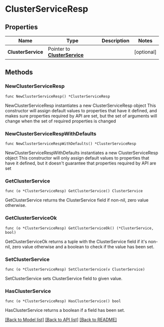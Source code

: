 # ClusterServiceResp

## Properties

Name | Type | Description | Notes
------------ | ------------- | ------------- | -------------
**ClusterService** | Pointer to [**ClusterService**](ClusterService.md) |  | [optional] 

## Methods

### NewClusterServiceResp

`func NewClusterServiceResp() *ClusterServiceResp`

NewClusterServiceResp instantiates a new ClusterServiceResp object
This constructor will assign default values to properties that have it defined,
and makes sure properties required by API are set, but the set of arguments
will change when the set of required properties is changed

### NewClusterServiceRespWithDefaults

`func NewClusterServiceRespWithDefaults() *ClusterServiceResp`

NewClusterServiceRespWithDefaults instantiates a new ClusterServiceResp object
This constructor will only assign default values to properties that have it defined,
but it doesn't guarantee that properties required by API are set

### GetClusterService

`func (o *ClusterServiceResp) GetClusterService() ClusterService`

GetClusterService returns the ClusterService field if non-nil, zero value otherwise.

### GetClusterServiceOk

`func (o *ClusterServiceResp) GetClusterServiceOk() (*ClusterService, bool)`

GetClusterServiceOk returns a tuple with the ClusterService field if it's non-nil, zero value otherwise
and a boolean to check if the value has been set.

### SetClusterService

`func (o *ClusterServiceResp) SetClusterService(v ClusterService)`

SetClusterService sets ClusterService field to given value.

### HasClusterService

`func (o *ClusterServiceResp) HasClusterService() bool`

HasClusterService returns a boolean if a field has been set.


[[Back to Model list]](../README.md#documentation-for-models) [[Back to API list]](../README.md#documentation-for-api-endpoints) [[Back to README]](../README.md)


